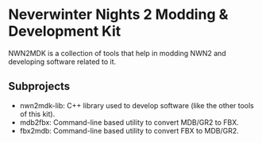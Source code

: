 Neverwinter Nights 2 Modding &amp; Development Kit
==================================================

NWN2MDK is a collection of tools that help in modding NWN2 and developing
software related to it.

Subprojects
-----------

- nwn2mdk-lib: C++ library used to develop software (like the other tools of
  this kit).
- mdb2fbx: Command-line based utility to convert MDB/GR2 to FBX.
- fbx2mdb: Command-line based utility to convert FBX to MDB/GR2.
